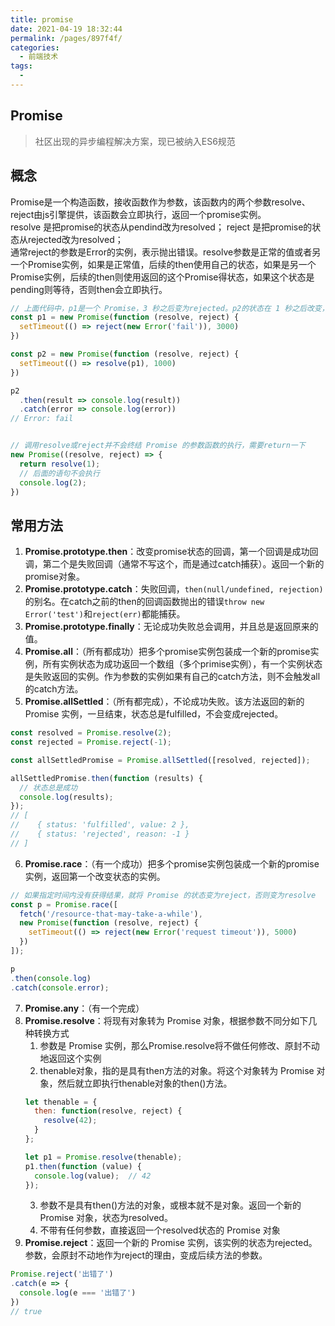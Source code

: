 ```yaml
---
title: promise
date: 2021-04-19 18:32:44
permalink: /pages/897f4f/
categories:
  - 前端技术
tags:
  - 
---
```



## Promise
> 社区出现的异步编程解决方案，现已被纳入ES6规范
## 概念
Promise是一个构造函数，接收函数作为参数，该函数内的两个参数resolve、reject由js引擎提供，该函数会立即执行，返回一个promise实例。   
resolve 是把promise的状态从pendind改为resolved； reject 是把promise的状态从rejected改为resolved；  
通常reject的参数是Error的实例，表示抛出错误。resolve参数是正常的值或者另一个Promise实例，如果是正常值，后续的then使用自己的状态，如果是另一个Promise实例，后续的then则使用返回的这个Promise得状态，如果这个状态是pending则等待，否则then会立即执行。
```js
// 上面代码中，p1是一个 Promise，3 秒之后变为rejected。p2的状态在 1 秒之后改变，resolve方法返回的是p1。由于p2返回的是另一个 Promise，导致p2自己的状态无效了，由p1的状态决定p2的状态。所以，后面的then语句都变成针对后者（p1）。又过了 2 秒，p1变为rejected，导致触发catch方法指定的回调函数。
const p1 = new Promise(function (resolve, reject) {
  setTimeout(() => reject(new Error('fail')), 3000)
})

const p2 = new Promise(function (resolve, reject) {
  setTimeout(() => resolve(p1), 1000)
})

p2
  .then(result => console.log(result))
  .catch(error => console.log(error))
// Error: fail


// 调用resolve或reject并不会终结 Promise 的参数函数的执行，需要return一下
new Promise((resolve, reject) => {
  return resolve(1);
  // 后面的语句不会执行
  console.log(2);
})
```
## 常用方法
1. **Promise.prototype.then**：改变promise状态的回调，第一个回调是成功回调，第二个是失败回调（通常不写这个，而是通过catch捕获）。返回一个新的promise对象。
2. **Promise.prototype.catch**：失败回调，`then(null/undefined, rejection)`的别名。在catch之前的then的回调函数抛出的错误`throw new Error('test')`和`reject(err)`都能捕获。
3. **Promise.prototype.finally**：无论成功失败总会调用，并且总是返回原来的值。
4. **Promise.all**：（所有都成功）把多个promise实例包装成一个新的promise实例，所有实例状态为成功返回一个数组（多个primise实例），有一个实例状态是失败返回的实例。作为参数的实例如果有自己的catch方法，则不会触发all的catch方法。
5. **Promise.allSettled**：（所有都完成），不论成功失败。该方法返回的新的 Promise 实例，一旦结束，状态总是fulfilled，不会变成rejected。
```js
const resolved = Promise.resolve(2);
const rejected = Promise.reject(-1);

const allSettledPromise = Promise.allSettled([resolved, rejected]);

allSettledPromise.then(function (results) {
  // 状态总是成功
  console.log(results);
});
// [
//    { status: 'fulfilled', value: 2 },
//    { status: 'rejected', reason: -1 }
// ]
```
6. **Promise.race**：（有一个成功）把多个promise实例包装成一个新的promise实例，返回第一个改变状态的实例。
```js
// 如果指定时间内没有获得结果，就将 Promise 的状态变为reject，否则变为resolve
const p = Promise.race([
  fetch('/resource-that-may-take-a-while'),
  new Promise(function (resolve, reject) {
    setTimeout(() => reject(new Error('request timeout')), 5000)
  })
]);

p
.then(console.log)
.catch(console.error);
```
7. **Promise.any**：（有一个完成）
8. **Promise.resolve**：将现有对象转为 Promise 对象，根据参数不同分如下几种转换方式
   1. 参数是 Promise 实例，那么Promise.resolve将不做任何修改、原封不动地返回这个实例
   2. thenable对象，指的是具有then方法的对象。将这个对象转为 Promise 对象，然后就立即执行thenable对象的then()方法。
    ```js
    let thenable = {
      then: function(resolve, reject) {
        resolve(42);
      }
    };

    let p1 = Promise.resolve(thenable);
    p1.then(function (value) {
      console.log(value);  // 42
    });
    ```
   3. 参数不是具有then()方法的对象，或根本就不是对象。返回一个新的 Promise 对象，状态为resolved。
   4. 不带有任何参数，直接返回一个resolved状态的 Promise 对象
9.  **Promise.reject**：返回一个新的 Promise 实例，该实例的状态为rejected。参数，会原封不动地作为reject的理由，变成后续方法的参数。
```js
Promise.reject('出错了')
.catch(e => {
  console.log(e === '出错了')
})
// true
```

